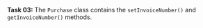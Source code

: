 **Task 03:**  The `Purchase` class contains the `setInvoiceNumber()` and `getInvoiceNumber()` methods. 